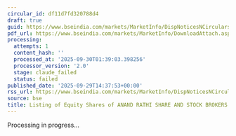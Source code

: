 ```yaml
---
circular_id: df11d7fd320788d4
draft: true
guid: https://www.bseindia.com/markets/MarketInfo/DispNoticesNCirculars.aspx?Noticeid={53FC9973-0339-4937-A600-C88FAF4B1B0F}&noticeno=20250929-78&dt=09/29/2025&icount=78&totcount=87&flag=0
pdf_url: https://www.bseindia.com/markets/MarketInfo/DownloadAttach.aspx?id=20250929-78&attachedId=2a54ddda-2d23-40f6-aad0-23c3bf828cfa
processing:
  attempts: 1
  content_hash: ''
  processed_at: '2025-09-30T01:39:03.398256'
  processor_version: '2.0'
  stage: claude_failed
  status: failed
published_date: '2025-09-29T14:37:53+00:00'
rss_url: https://www.bseindia.com/markets/MarketInfo/DispNoticesNCirculars.aspx?Noticeid={53FC9973-0339-4937-A600-C88FAF4B1B0F}&noticeno=20250929-78&dt=09/29/2025&icount=78&totcount=87&flag=0
source: bse
title: Listing of Equity Shares of ANAND RATHI SHARE AND STOCK BROKERS LIMITED
---
```


Processing in progress...